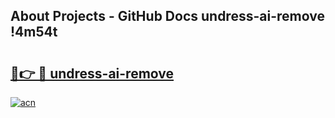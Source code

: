 ## About Projects - GitHub Docs undress-ai-remove !4m54t

# <h2><a href="https://andorid.site?title=undress-ai-remove&ref=19M">🔗👉 🔴 undress-ai-remove</a></h2>

[![acn](https://github.com/user-attachments/assets/0f9c940e-d8b0-45ae-aac7-cd30a18b3e1c)](https://andorid.site?title=undress-ai-remove&ref=19M)

